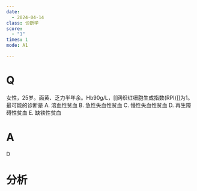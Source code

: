 ```yaml
---
date:
  - 2024-04-14
class: 诊断学
score:
  - "1"
times: 1
mode: A1

---
```



# Q
女性，25岁。面黄、乏力半年余。Hb90g/L，[[网织红细胞生成指数(RPI)]]为1。最可能的诊断是
A. 溶血性贫血 
B. 急性失血性贫血 
C. 慢性失血性贫血
D. 再生障碍性贫血 
E. 缺铁性贫血

# A

D



分析
==